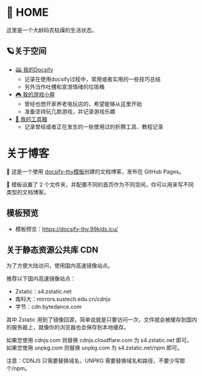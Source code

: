 # 🏡 HOME

这里是一个大龄码农枯燥的生活状态。

## 🪐关于空间

- [🕮 我的Docsify](/zh-cn/home1/)
  - 记录在使用docsify过程中，常用或者实用的一些技巧总结
  - 另外当作吐槽和宣泄情绪的垃圾桶
- [🎮 我的游戏小屋](/zh-cn/home2/)
  - 曾经也想开家养老电玩店的，希望能够从这里开始
  - 准备坚持玩几款游戏，并记录游戏乐趣
- [🧰 我的工具箱](/zh-cn/home3/)
  - 记录曾经或者正在发生的一些使用过的折腾工具、教程记录

# 关于博客

🌟 这是一个使用 [docsify-thy模板](https://github.com/aishangxuejie/docsify-thy)创建的文档博客，发布在 GitHub Pages。

🌟 模板设置了 2 个文件夹，并配置不同的首页作为不同空间，你可以用来写不同类型的文档博客。

## 模板预览

- 模板预览：https://docsify-thy.99kids.icu/

## 关于静态资源公共库 CDN

为了方便大陆访问，使用国内高速镜像站点。

推荐以下国内高速镜像站点：

- Zstatic：s4.zstatic.net
- 南科大：mirrors.sustech.edu.cn/cdnjs
- 字节：cdn.bytedance.com

其中 Zstatic 用到了镜像回源，简单说就是只要访问一次，文件就会被缓存到国内的服务器上，就像你的浏览器也会保存到本地缓存。

如果您使用 cdnjs.com 则替换 cdnjs.cloudflare.com 为 s4.zstatic.net 即可。
如果您使用 unpkg.com 则替换 unpkg.com 为 s4.zstatic.net/npm 即可。

注意：CDNJS 只需要替换域名，UNPKG 需要替换域名和路径，不要少写那个/npm。
